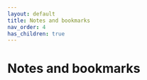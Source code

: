 ```yaml
---
layout: default
title: Notes and bookmarks
nav_order: 4
has_children: true
---
```


# Notes and bookmarks
